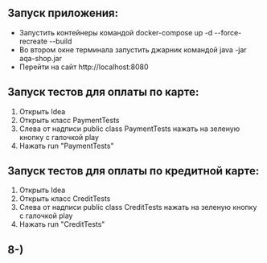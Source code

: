 ## Запуск приложения:

+ Запустить контейнеры командой docker-compose up -d --force-recreate --build
+ Во втором окне терминала запустить джарник командой java -jar aqa-shop.jar
+ Перейти на сайт http://localhost:8080

## Запуск тестов для оплаты по карте:

1. Открыть Idea
2. Открыть класс PaymentTests
3. Слева от надписи public class PaymentTests нажать на зеленую кнопку с галочкой play
4. Нажать run "PaymentTests"

## Запуск тестов для оплаты по кредитной карте:

1. Открыть Idea
2. Открыть класс CreditTests
3. Слева от надписи public class CreditTests нажать на зеленую кнопку с галочкой play
4. Нажать run "CreditTests"

##  8-)

